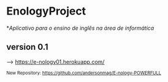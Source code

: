 # EnologyProject

**Aplicativo para o ensino de inglês na área de informática*

<h2>version 0.1</h2>

--> https://e-nology01.herokuapp.com/

<small>New Repository: https://github.com/andersonmag/E-nology-POWERFULL</small>
